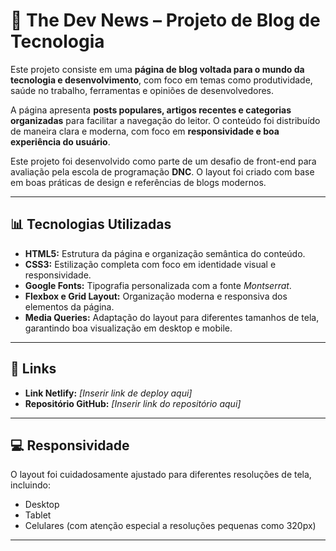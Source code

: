 # 📰 The Dev News – Projeto de Blog de Tecnologia

Este projeto consiste em uma **página de blog voltada para o mundo da tecnologia e desenvolvimento**, com foco em temas como produtividade, saúde no trabalho, ferramentas e opiniões de desenvolvedores.

A página apresenta **posts populares, artigos recentes e categorias organizadas** para facilitar a navegação do leitor. O conteúdo foi distribuído de maneira clara e moderna, com foco em **responsividade e boa experiência do usuário**.

Este projeto foi desenvolvido como parte de um desafio de front-end para avaliação pela escola de programação **DNC**. O layout foi criado com base em boas práticas de design e referências de blogs modernos.

---

## 📊 Tecnologias Utilizadas

- **HTML5:** Estrutura da página e organização semântica do conteúdo.  
- **CSS3:** Estilização completa com foco em identidade visual e responsividade.  
- **Google Fonts:** Tipografia personalizada com a fonte *Montserrat*.  
- **Flexbox e Grid Layout:** Organização moderna e responsiva dos elementos da página.  
- **Media Queries:** Adaptação do layout para diferentes tamanhos de tela, garantindo boa visualização em desktop e mobile.  

---

## 🔗 Links

- **Link Netlify:** *[Inserir link de deploy aqui]*  
- **Repositório GitHub:** *[Inserir link do repositório aqui]*  

---

## 💻 Responsividade

O layout foi cuidadosamente ajustado para diferentes resoluções de tela, incluindo:

- Desktop
- Tablet
- Celulares (com atenção especial a resoluções pequenas como 320px)

---

